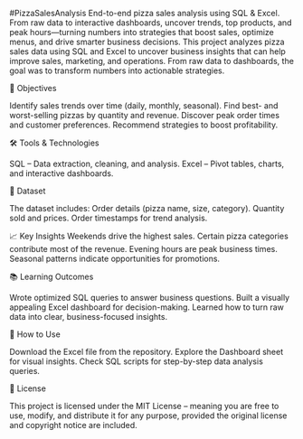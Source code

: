 #PizzaSalesAnalysis
End-to-end pizza sales analysis using SQL &amp; Excel. From raw data to interactive dashboards, uncover trends, top products, and peak hours—turning numbers into strategies that boost sales, optimize menus, and drive smarter business decisions.
This project analyzes pizza sales data using SQL and Excel to uncover business insights that can help improve sales, marketing, and operations. From raw data to dashboards, the goal was to transform numbers into actionable strategies.

🎯 Objectives

Identify sales trends over time (daily, monthly, seasonal).
Find best- and worst-selling pizzas by quantity and revenue.
Discover peak order times and customer preferences.
Recommend strategies to boost profitability.

🛠 Tools & Technologies

SQL – Data extraction, cleaning, and analysis.
Excel – Pivot tables, charts, and interactive dashboards.

📂 Dataset

The dataset includes:
Order details (pizza name, size, category).
Quantity sold and prices.
Order timestamps for trend analysis.

📈 Key Insights
Weekends drive the highest sales.
Certain pizza categories contribute most of the revenue.
Evening hours are peak business times.
Seasonal patterns indicate opportunities for promotions.



📚 Learning Outcomes

Wrote optimized SQL queries to answer business questions.
Built a visually appealing Excel dashboard for decision-making.
Learned how to turn raw data into clear, business-focused insights.

🚀 How to Use

Download the Excel file from the repository.
Explore the Dashboard sheet for visual insights.
Check SQL scripts for step-by-step data analysis queries.

📜 License

This project is licensed under the MIT License – meaning you are free to use, modify, and distribute it for any purpose, provided the original license and copyright notice are included.
